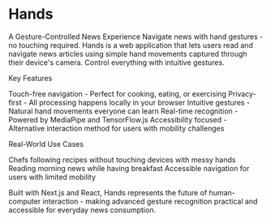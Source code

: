 # Hands
A Gesture-Controlled News Experience
Navigate news with hand gestures - no touching required.
Hands is a web application that lets users read and navigate news articles using simple hand movements captured through their device's camera. Control everything with intuitive gestures.

Key Features

Touch-free navigation - Perfect for cooking, eating, or exercising
Privacy-first - All processing happens locally in your browser
Intuitive gestures - Natural hand movements everyone can learn
Real-time recognition - Powered by MediaPipe and TensorFlow.js
Accessibility focused - Alternative interaction method for users with mobility challenges

Real-World Use Cases

Chefs following recipes without touching devices with messy hands
Reading morning news while having breakfast
Accessible navigation for users with limited mobility

Built with Next.js and React, Hands represents the future of human-computer interaction - making advanced gesture recognition practical and accessible for everyday news consumption.
